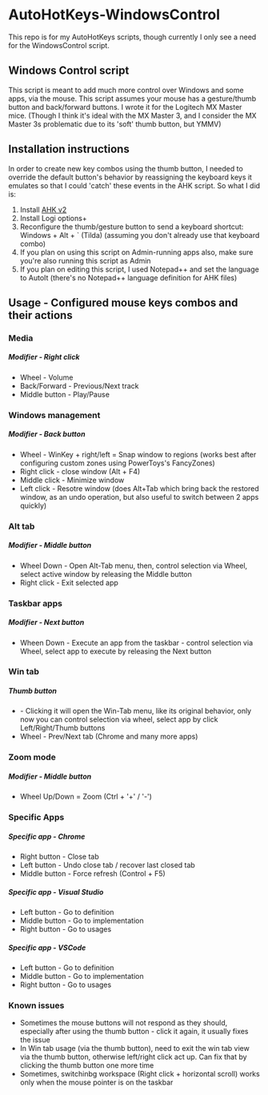 # AutoHotKeys-WindowsControl
This repo is for my AutoHotKeys scripts, though currently I only see a need for the WindowsControl script.

## Windows Control script
This script is meant to add much more control over Windows and some apps, via the mouse.
This script assumes your mouse has a gesture/thumb button and back/forward buttons.
I wrote it for the Logitech MX Master mice.
(Though I think it's ideal with the MX Master 3, and I consider the MX Master 3s problematic due to its 'soft' thumb button, but YMMV)

## Installation instructions
In order to create new key combos using the thumb button, I needed to override the default button's behavior by reassigning the keyboard keys it emulates so that I could 'catch' these events in the AHK script.
So what I did is:
1. Install [AHK v2](https://www.autohotkey.com/download/2.0/) 
2. Install Logi options+
3. Reconfigure the thumb/gesture button to send a keyboard shortcut: Windows + Alt + \` (Tilda) (assuming you don't already use that keyboard combo)
4. If you plan on using this script on Admin-running apps also, make sure you're also running this script as Admin
5. If you plan on editing this script, I used Notepad++ and set the language to AutoIt (there's no Notepad++ language definition for AHK files)

## Usage - Configured mouse keys combos and their actions
### Media
##### Modifier - Right click
* Wheel - Volume
* Back/Forward - Previous/Next track
* Middle button - Play/Pause


### Windows management
##### Modifier - Back button
* Wheel - WinKey + right/left  =  Snap window to regions (works best after configuring custom zones using PowerToys's FancyZones)
* Right click - close window (Alt + F4)
* Middle click - Minimize window
* Left click - Resotre window (does Alt+Tab which bring back the restored window, as an undo operation, but also useful to switch between 2 apps quickly)


### Alt tab
##### Modifier - Middle button
* Wheel Down - Open Alt-Tab menu, then, control selection via Wheel, select active window by releasing the Middle button
* Right click - Exit selected app


### Taskbar apps
##### Modifier - Next button
* Wheen Down - Execute an app from the taskbar - control selection via Wheel, select app to execute by releasing the Next button


### Win tab
##### Thumb button
* \- Clicking it will open the Win-Tab menu, like its original behavior, only now you can control selection via wheel, select app by click Left/Right/Thumb buttons
* Wheel - Prev/Next tab (Chrome and many more apps)


### Zoom mode
##### Modifier - Middle button
* Wheel Up/Down = Zoom (Ctrl + '+' / '-')


### Specific Apps
##### Specific app - Chrome
* Right button - Close tab
* Left button - Undo close tab / recover last closed tab
* Middle button - Force refresh (Control + F5)

##### Specific app - Visual Studio
* Left button - Go to definition
* Middle button - Go to implementation
* Right button - Go to usages

##### Specific app - VSCode
* Left button - Go to definition
* Middle button - Go to implementation
* Right button - Go to usages

### Known issues
* Sometimes the mouse buttons will not respond as they should, especially after using the thumb button - click it again, it usually fixes the issue
* In Win tab usage (via the thumb button), need to exit the win tab view via the thumb button, otherwise left/right click act up. Can fix that by clicking the thumb button one more time
* Sometimes, switchinbg workspace (Right click + horizontal scroll) works only when the mouse pointer is on the taskbar
